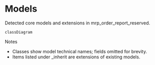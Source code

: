 # Models

Detected core models and extensions in mrp_order_report_reserved.

```mermaid
classDiagram
```

Notes
- Classes show model technical names; fields omitted for brevity.
- Items listed under _inherit are extensions of existing models.
